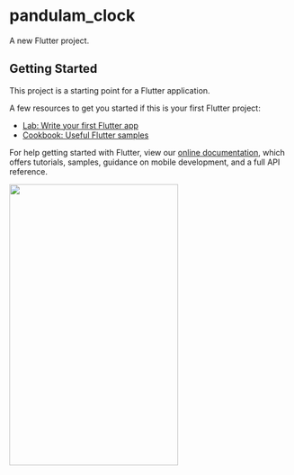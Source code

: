 # pandulam_clock

A new Flutter project.

## Getting Started

This project is a starting point for a Flutter application.

A few resources to get you started if this is your first Flutter project:

- [Lab: Write your first Flutter app](https://flutter.dev/docs/get-started/codelab)
- [Cookbook: Useful Flutter samples](https://flutter.dev/docs/cookbook)

For help getting started with Flutter, view our
[online documentation](https://flutter.dev/docs), which offers tutorials,
samples, guidance on mobile development, and a full API reference.

<img src="https://user-images.githubusercontent.com/73518920/132402398-2d98732e-1f7d-40fd-9a01-24f469899f3b.mp4" height= "500" width ="300">

